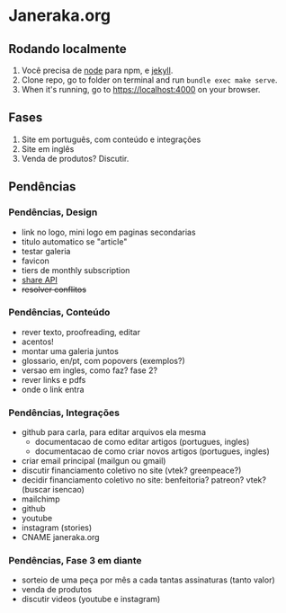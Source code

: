 # Janeraka.org

## Rodando localmente

1. Você precisa de [node](https://nodejs.org/en/download/) para npm, e [jekyll](https://jekyllrb.com/docs/installation/macos/).
2. Clone repo, go to folder on terminal and run `bundle exec make serve`.
3. When it's running, go to [https://localhost:4000](https://localhost:4000) on your browser.

## Fases

1. Site em português, com conteúdo e integrações
1. Site em inglês
1. Venda de produtos? Discutir.


## Pendências

### Pendências, Design

-  link no logo, mini logo em paginas secondarias
-  titulo automatico se "article"
-  testar galeria
-  favicon
-  tiers de monthly subscription
-  [share API](https://css-tricks.com/how-to-use-the-web-share-api/)
- ~~resolver conflitos~~

### Pendências, Conteúdo

- rever texto, proofreading, editar
- acentos!
- montar uma galeria juntos
- glossario, en/pt, com popovers (exemplos?)
- versao em ingles, como faz? fase 2?
- rever links e pdfs
- onde o link entra

### Pendências, Integrações

- github para carla, para editar arquivos ela mesma
	- documentacao de como editar artigos (portugues, ingles)
	- documentacao de como criar novos artigos (portugues, ingles)
- criar email principal (mailgun ou gmail)
- discutir financiamento coletivo no site (vtek? greenpeace?)
- decidir financiamento coletivo no site: benfeitoria? patreon? vtek? (buscar isencao)
- mailchimp
- github
- youtube
- instagram (stories)
- CNAME janeraka.org

### Pendências, Fase 3 em diante

- sorteio de uma peça por mês a cada tantas assinaturas (tanto valor)
- venda de produtos
- discutir videos (youtube e instagram)